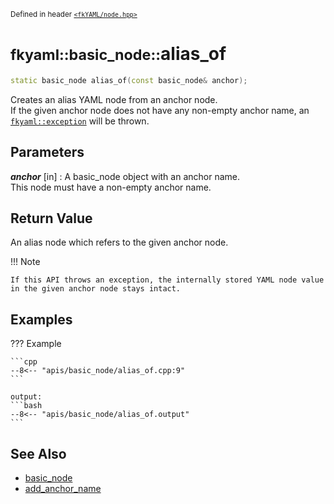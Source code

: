 <small>Defined in header [`<fkYAML/node.hpp>`](https://github.com/fktn-k/fkYAML/blob/develop/include/fkYAML/node.hpp)</small>

# <small>fkyaml::basic_node::</small>alias_of

```cpp
static basic_node alias_of(const basic_node& anchor);
```

Creates an alias YAML node from an anchor node.  
If the given anchor node does not have any non-empty anchor name, an [`fkyaml::exception`](../exception/index.md) will be thrown.  

## **Parameters**

***anchor*** [in]
:   A basic_node object with an anchor name.  
    This node must have a non-empty anchor name.  

## **Return Value**

An alias node which refers to the given anchor node.  

!!! Note

    If this API throws an exception, the internally stored YAML node value in the given anchor node stays intact.

## **Examples**

??? Example

    ```cpp
    --8<-- "apis/basic_node/alias_of.cpp:9"
    ```

    output:
    ```bash
    --8<-- "apis/basic_node/alias_of.output"
    ```

## **See Also**

* [basic_node](index.md)
* [add_anchor_name](add_anchor_name.md)
